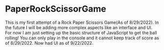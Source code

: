 # PaperRockScissorGame
This is my first attempt of a Rock Paper Scissors Game(As of 8/29/2022). In the future I will be adding more complex aspects like an interface and UI.
For now I am just setting up the basic structure of JavaScript to get the ball rolling!
You can only play in the console and it cannot keep track of score as of 8/29/2022.
Now had UI as of 9/22/2022.
